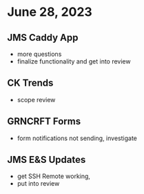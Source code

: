 # June 28, 2023

## JMS Caddy App
- more questions
- finalize functionality and get into review

## CK Trends
- scope review

## GRNCRFT Forms
- form notifications not sending, investigate

## JMS E&S Updates
- get SSH Remote working, 
- put into review
